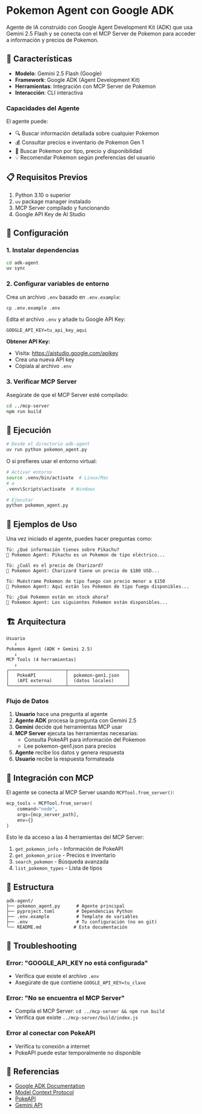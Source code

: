 # Pokemon Agent con Google ADK

Agente de IA construido con Google Agent Development Kit (ADK) que usa Gemini 2.5 Flash y se conecta con el MCP Server de Pokemon para acceder a información y precios de Pokemon.

## 🎯 Características

- **Modelo**: Gemini 2.5 Flash (Google)
- **Framework**: Google ADK (Agent Development Kit)
- **Herramientas**: Integración con MCP Server de Pokemon
- **Interacción**: CLI interactiva

### Capacidades del Agente

El agente puede:
- 🔍 Buscar información detallada sobre cualquier Pokemon
- 💰 Consultar precios e inventario de Pokemon Gen 1
- 🎯 Buscar Pokemon por tipo, precio y disponibilidad
- 💡 Recomendar Pokemon según preferencias del usuario

## 📋 Requisitos Previos

1. Python 3.10 o superior
2. `uv` package manager instalado
3. MCP Server compilado y funcionando
4. Google API Key de AI Studio

## 🔧 Configuración

### 1. Instalar dependencias

```bash
cd adk-agent
uv sync
```

### 2. Configurar variables de entorno

Crea un archivo `.env` basado en `.env.example`:

```bash
cp .env.example .env
```

Edita el archivo `.env` y añade tu Google API Key:

```env
GOOGLE_API_KEY=tu_api_key_aqui
```

**Obtener API Key:**
- Visita: https://aistudio.google.com/apikey
- Crea una nueva API key
- Cópiala al archivo `.env`

### 3. Verificar MCP Server

Asegúrate de que el MCP Server esté compilado:

```bash
cd ../mcp-server
npm run build
```

## 🚀 Ejecución

```bash
# Desde el directorio adk-agent
uv run python pokemon_agent.py
```

O si prefieres usar el entorno virtual:

```bash
# Activar entorno
source .venv/bin/activate  # Linux/Mac
# o
.venv\Scripts\activate  # Windows

# Ejecutar
python pokemon_agent.py
```

## 💬 Ejemplos de Uso

Una vez iniciado el agente, puedes hacer preguntas como:

```
Tú: ¿Qué información tienes sobre Pikachu?
🤖 Pokemon Agent: Pikachu es un Pokemon de tipo eléctrico...

Tú: ¿Cuál es el precio de Charizard?
🤖 Pokemon Agent: Charizard tiene un precio de $180 USD...

Tú: Muéstrame Pokemon de tipo fuego con precio menor a $150
🤖 Pokemon Agent: Aquí están los Pokemon de tipo fuego disponibles...

Tú: ¿Qué Pokemon están en stock ahora?
🤖 Pokemon Agent: Los siguientes Pokemon están disponibles...
```

## 🏗️ Arquitectura

```
Usuario
   ↓
Pokemon Agent (ADK + Gemini 2.5)
   ↓
MCP Tools (4 herramientas)
   ↓
┌─────────────────────┬──────────────────────┐
│   PokeAPI           │  pokemon-gen1.json   │
│   (API externa)     │  (datos locales)     │
└─────────────────────┴──────────────────────┘
```

### Flujo de Datos

1. **Usuario** hace una pregunta al agente
2. **Agente ADK** procesa la pregunta con Gemini 2.5
3. **Gemini** decide qué herramientas MCP usar
4. **MCP Server** ejecuta las herramientas necesarias:
   - Consulta PokeAPI para información del Pokemon
   - Lee pokemon-gen1.json para precios
5. **Agente** recibe los datos y genera respuesta
6. **Usuario** recibe la respuesta formateada

## 🔌 Integración con MCP

El agente se conecta al MCP Server usando `MCPTool.from_server()`:

```python
mcp_tools = MCPTool.from_server(
    command="node",
    args=[mcp_server_path],
    env={}
)
```

Esto le da acceso a las 4 herramientas del MCP Server:
1. `get_pokemon_info` - Información de PokeAPI
2. `get_pokemon_price` - Precios e inventario
3. `search_pokemon` - Búsqueda avanzada
4. `list_pokemon_types` - Lista de tipos

## 📁 Estructura

```
adk-agent/
├── pokemon_agent.py      # Agente principal
├── pyproject.toml        # Dependencias Python
├── .env.example          # Template de variables
├── .env                  # Tu configuración (no en git)
└── README.md            # Esta documentación
```

## 🐛 Troubleshooting

### Error: "GOOGLE_API_KEY no está configurada"
- Verifica que existe el archivo `.env`
- Asegúrate de que contiene `GOOGLE_API_KEY=tu_clave`

### Error: "No se encuentra el MCP Server"
- Compila el MCP Server: `cd ../mcp-server && npm run build`
- Verifica que existe `../mcp-server/build/index.js`

### Error al conectar con PokeAPI
- Verifica tu conexión a internet
- PokeAPI puede estar temporalmente no disponible

## 🔗 Referencias

- [Google ADK Documentation](https://google.github.io/adk-docs/)
- [Model Context Protocol](https://modelcontextprotocol.io/)
- [PokeAPI](https://pokeapi.co/)
- [Gemini API](https://ai.google.dev/)
